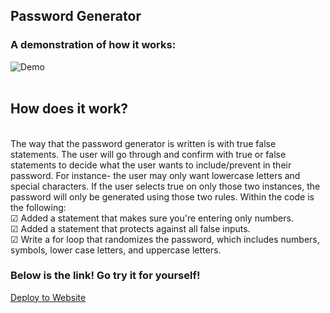 ## Password Generator

### A demonstration of how it works:

![Demo](https://media.giphy.com/media/hHXF3mG5E5uAvO9kpN/giphy.gif)
<br>
<br>

## How does it work?
<br>
The way that the password generator is written is with true false statements. The user will go through and confirm with true or false statements to decide what the user wants to include/prevent in their password. For instance- the user may only want lowercase letters and special characters. If the user selects true on only those two instances, the password will only be generated using those two rules. Within the code is the following:
<br>
&#x2611; Added a statement that makes sure you're entering only numbers.
<br>
&#x2611; Added a statement that protects against all false inputs.
<br>
&#x2611; Write a for loop that randomizes the password, which includes numbers, symbols, lower case letters, and uppercase letters.

### Below is the link! Go try it for yourself!

[Deploy to Website](https://emmettrr.github.io/Password-generator)